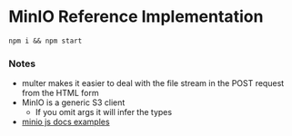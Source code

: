 # MinIO Reference Implementation

```shell
npm i && npm start
```


### Notes
- multer makes it easier to deal with the file stream in the POST request from the HTML form
- MinIO is a generic S3 client
    - If you omit args it will infer the types
- [minio js docs examples](https://github.com/minio/minio-js/tree/master/examples)
